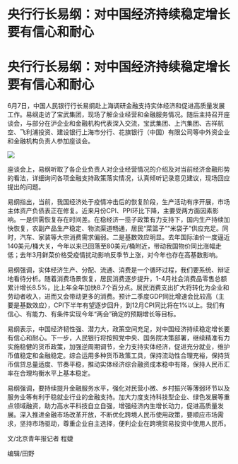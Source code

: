 # 央行行长易纲：对中国经济持续稳定增长要有信心和耐心

# 央行行长易纲：对中国经济持续稳定增长要有信心和耐心

6月7日，中国人民银行行长易纲赴上海调研金融支持实体经济和促进高质量发展工作。易纲走访了宝武集团，现场了解企业经营和金融服务情况。随后主持召开座谈会，与部分在沪企业和金融机构代表深入交流，宝武集团、上汽集团、吉祥航空、飞利浦投资、建设银行上海市分行、花旗银行（中国）有限公司等中外资企业和金融机构负责人参加座谈会。

![](https://inews.gtimg.com/om_bt/Oa0sYXgqx7nL4ODrlgDXgkHrkL43ZqVRIcZvoyGcopq4kAA/1000)

座谈会上，易纲听取了各企业负责人对企业经营情况的介绍及对当前经济金融形势的看法，详细询问各项金融支持政策落实情况，认真倾听记录意见建议，现场回应提出的问题。

易纲指出，当前，我国经济处于疫情冲击后的恢复阶段，生产活动有序开展，市场主体资产负债表正在修复。近来月份CPI、PPI环比下降，主要受两方面因素影响。一是供需恢复存在时间差。在稳经济一揽子政策有力支持下，国内生产持续加快恢复，农副产品生产稳定、物流渠道畅通，居民“菜篮子”“米袋子”供应充足。同时，汽车、家装等大宗消费需求偏弱。二是基数效应明显。去年国际油价一度逼近140美元/桶大关，今年以来已回落至80美元/桶附近，带动我国物价同比涨幅走低；去年3月鲜菜价格受疫情扰动影响反季节上涨，对今年也存在高基数影响。

易纲强调，实体经济生产、分配、流通、消费是一个循环过程，我们要系统、辩证地看待分析。随着消费场景恢复，居民消费逐步提升，1-4月社会消费品零售总额累计增长8.5%，比上年全年加快8.7个百分点。居民消费支出扩大将转化为企业和劳动者收入，进而又会带动更多的消费。预计二季度GDP同比增速会比较高（主要是基数效应），CPI下半年有望逐步回升，到12月CPI同比将在1%以上。我们有信心、有能力、有条件实现今年“两会”确定的预期增长等目标。

易纲表示，中国经济韧性强、潜力大，政策空间充足，对中国经济持续稳定增长要有信心和耐心。下一步，人民银行将按照党中央、国务院决策部署，继续精准有力实施稳健的货币政策，加强逆周期调节，全力支持实体经济，促进充分就业，维护币值稳定和金融稳定。综合运用多种货币政策工具，保持流动性合理充裕，保持货币信贷总量适度、节奏平稳，推动实体经济综合融资成本稳中有降，保持人民币汇率在合理均衡水平上基本稳定。

易纲强调，要持续提升金融服务水平，强化对民营小微、乡村振兴等薄弱环节以及服务业等有利于稳就业行业的金融支持。加大力度支持科技型企业、绿色发展等重点领域融资，助力高水平科技自立自强，增强经济内生增长动力，促进高质量发展。深入推进金融市场改革开放，不断优化跨境人民币使用政策，要顺应市场需求，坚持市场驱动，尊重企业自主选择，便利企业在跨境贸易投资中使用人民币。

文/北京青年报记者 程婕

编辑/田野


